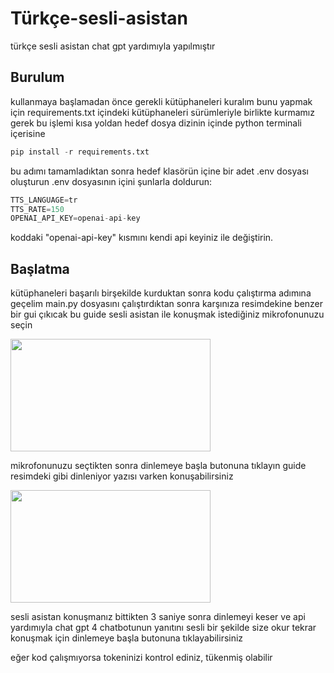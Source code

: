 # Türkçe-sesli-asistan
türkçe sesli asistan chat gpt yardımıyla yapılmıştır


## Burulum
kullanmaya başlamadan önce gerekli kütüphaneleri kuralım
bunu yapmak için requirements.txt içindeki kütüphaneleri sürümleriyle birlikte kurmamız gerek
bu işlemi kısa yoldan hedef dosya dizinin içinde python terminali içerisine
```python
pip install -r requirements.txt
```
bu adımı tamamladıktan sonra hedef klasörün içine bir adet .env dosyası oluşturun 
.env dosyasının içini şunlarla doldurun:
```python
TTS_LANGUAGE=tr
TTS_RATE=150
OPENAI_API_KEY=openai-api-key
```
koddaki "openai-api-key" kısmını kendi api keyiniz ile değiştirin.

## Başlatma
kütüphaneleri başarılı birşekilde kurduktan sonra kodu çalıştırma adımına geçelim
main.py dosyasını çalıştırdıktan sonra karşınıza resimdekine benzer bir gui çıkıcak
bu guide sesli asistan ile konuşmak istediğiniz mikrofonunuzu seçin

<img src="https://i.hizliresim.com/9q9hhmn.png" width="320" height="180">


mikrofonunuzu seçtikten sonra dinlemeye başla butonuna tıklayın
guide resimdeki gibi dinleniyor yazısı varken konuşabilirsiniz

<img src="https://i.hizliresim.com/3c4of1u.png" width="320" height="180">

sesli asistan konuşmanız bittikten 3 saniye sonra dinlemeyi keser ve api yardımıyla chat gpt 4 chatbotunun yanıtını sesli bir şekilde size okur
tekrar konuşmak için dinlemeye başla butonuna tıklayabilirsiniz

eğer kod çalışmıyorsa tokeninizi kontrol ediniz, tükenmiş olabilir
